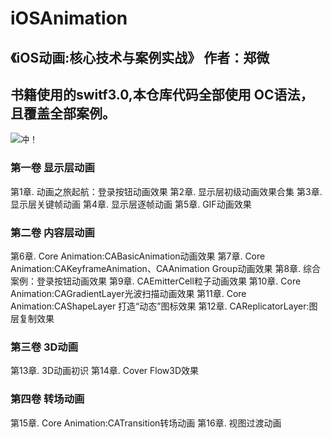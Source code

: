 # iOSAnimation
## 《iOS动画:核心技术与案例实战》 作者：郑微
## 书籍使用的switf3.0,本仓库代码全部使用 OC语法，且覆盖全部案例。
![冲！](https://ss0.bdstatic.com/70cFuHSh_Q1YnxGkpoWK1HF6hhy/it/u=1649588930,3611228928&fm=26&gp=0.jpg)
### 第一卷 显示层动画
第1章. 动画之旅起航：登录按钮动画效果
第2章. 显示层初级动画效果合集
第3章. 显示层关键帧动画
第4章. 显示层逐帧动画
第5章. GIF动画效果

### 第二卷 内容层动画
第6章. Core Animation:CABasicAnimation动画效果
第7章. Core Animation:CAKeyframeAnimation、CAAnimation Group动画效果
第8章. 综合案例：登录按钮动画效果
第9章. CAEmitterCell粒子动画效果
第10章. Core Animation:CAGradientLayer光波扫描动画效果
第11章. Core Animation:CAShapeLayer 打造“动态”图标效果
第12章. CAReplicatorLayer:图层复制效果

### 第三卷 3D动画
第13章. 3D动画初识
第14章. Cover Flow3D效果

### 第四卷 转场动画
第15章. Core Animation:CATransition转场动画
第16章. 视图过渡动画
